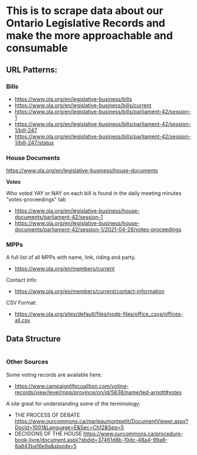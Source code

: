 # This is to scrape data about our Ontario Legislative Records and make the more approachable and consumable

## URL Patterns:

### Bills

- https://www.ola.org/en/legislative-business/bills
- https://www.ola.org/en/legislative-business/bills/current
- https://www.ola.org/en/legislative-business/bills/parliament-42/session-1
- https://www.ola.org/en/legislative-business/bills/parliament-42/session-1/bill-247
- https://www.ola.org/en/legislative-business/bills/parliament-42/session-1/bill-247/status

### House Documents

https://www.ola.org/en/legislative-business/house-documents

**Votes**

Who voted YAY or NAY on each bill is found in the daily meeting minutes "votes-proceedings" tab

- https://www.ola.org/en/legislative-business/house-documents/parliament-42/session-1
- https://www.ola.org/en/legislative-business/house-documents/parliament-42/session-1/2021-04-26/votes-proceedings

### MPPs

A full list of all MPPs with name, link, riding and party.

- https://www.ola.org/en/members/current

Contact Info:

- https://www.ola.org/en/members/current/contact-information

CSV Format:

- https://www.ola.org/sites/default/files/node-files/office_csvs/offices-all.csv

## Data Structure

```ts

```

### Other Sources

Some voting records are available here:

- https://www.campaignlifecoalition.com/voting-records/view/level/mpp/province/on/id/5638/name/ted-arnott#votes

A site great for understanding some of the terminology:

- THE PROCESS OF DEBATE https://www.ourcommons.ca/marleaumontpetit/DocumentViewer.aspx?DocId=1001&Language=E&Sec=Ch12&Seq=5
- DECISIONS OF THE HOUSE https://www.ourcommons.ca/procedure-book-livre/document.aspx?sbdid=37461d8b-10dc-48a4-99a8-8a843ba16e8a&sbpidx=5
